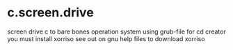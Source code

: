 # c.screen.drive
screen drive c to bare bones operation system using grub-file for cd creator you must install xorriso see out on gnu help files to download xorriso



